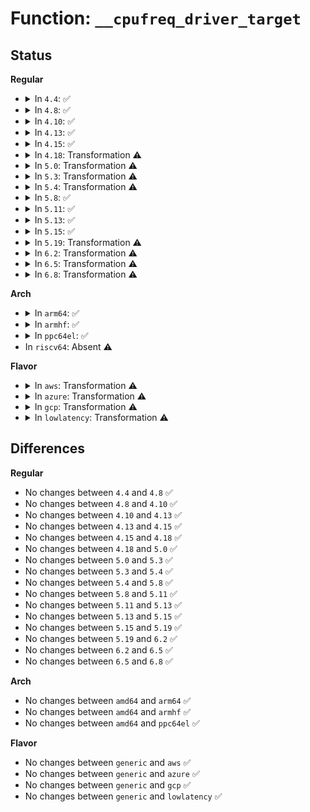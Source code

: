 # Function: <code>__cpufreq_driver_target</code>

## Status
<b>Regular</b>
<ul>
<li>
<details>
<summary>In <code>4.4</code>: ✅</summary>

```c
int __cpufreq_driver_target(struct cpufreq_policy *policy, unsigned int target_freq, unsigned int relation);
```

**Collision:** Unique Global

**Inline:** No

**Transformation:** False

**Instances:**

```
In drivers/cpufreq/cpufreq.c (ffffffff816af390)
Location: drivers/cpufreq/cpufreq.c:1843
Inline: False
Direct callers:
  - drivers/cpufreq/cpufreq.c:cpufreq_driver_target
  - drivers/cpufreq/cpufreq.c:cpufreq_online
  - drivers/cpufreq/cpufreq_userspace.c:cpufreq_set
  - drivers/cpufreq/cpufreq_userspace.c:cpufreq_governor_userspace
  - drivers/cpufreq/cpufreq_userspace.c:cpufreq_governor_userspace
  - drivers/cpufreq/cpufreq_ondemand.c:dbs_freq_increase
  - drivers/cpufreq/cpufreq_ondemand.c:od_check_cpu
  - drivers/cpufreq/cpufreq_ondemand.c:od_check_cpu
  - drivers/cpufreq/cpufreq_ondemand.c:od_dbs_timer
  - drivers/cpufreq/cpufreq_conservative.c:cs_check_cpu
  - drivers/cpufreq/cpufreq_conservative.c:cs_check_cpu
  - drivers/cpufreq/cpufreq_governor.c:cpufreq_governor_dbs
  - drivers/cpufreq/cpufreq_governor.c:cpufreq_governor_dbs
```
**Symbols:**

```
ffffffff816af390-ffffffff816af700: __cpufreq_driver_target (STB_GLOBAL)
```
</details>
</li>
<li>
<details>
<summary>In <code>4.8</code>: ✅</summary>

```c
int __cpufreq_driver_target(struct cpufreq_policy *policy, unsigned int target_freq, unsigned int relation);
```

**Collision:** Unique Global

**Inline:** No

**Transformation:** False

**Instances:**

```
In drivers/cpufreq/cpufreq.c (ffffffff817116f0)
Location: drivers/cpufreq/cpufreq.c:1941
Inline: False
Direct callers:
  - drivers/cpufreq/cpufreq.c:cpufreq_driver_target
  - drivers/cpufreq/cpufreq.c:cpufreq_online
  - drivers/cpufreq/cpufreq_performance.c:cpufreq_gov_performance_limits
  - drivers/cpufreq/cpufreq_powersave.c:cpufreq_gov_powersave_limits
  - drivers/cpufreq/cpufreq_powersave.c:cpufreq_gov_powersave_limits
  - drivers/cpufreq/cpufreq_userspace.c:cpufreq_userspace_policy_limits
  - drivers/cpufreq/cpufreq_userspace.c:cpufreq_userspace_policy_limits
  - drivers/cpufreq/cpufreq_userspace.c:cpufreq_set
  - drivers/cpufreq/cpufreq_ondemand.c:od_dbs_timer
  - drivers/cpufreq/cpufreq_ondemand.c:od_dbs_timer
  - drivers/cpufreq/cpufreq_ondemand.c:od_dbs_timer
  - drivers/cpufreq/cpufreq_conservative.c:cs_dbs_timer
  - drivers/cpufreq/cpufreq_conservative.c:cs_dbs_timer
  - drivers/cpufreq/cpufreq_governor.c:cpufreq_dbs_governor_limits
  - drivers/cpufreq/cpufreq_governor.c:cpufreq_dbs_governor_limits
```
**Symbols:**

```
ffffffff817116f0-ffffffff81711d3a: __cpufreq_driver_target (STB_GLOBAL)
```
</details>
</li>
<li>
<details>
<summary>In <code>4.10</code>: ✅</summary>

```c
int __cpufreq_driver_target(struct cpufreq_policy *policy, unsigned int target_freq, unsigned int relation);
```

**Collision:** Unique Global

**Inline:** No

**Transformation:** False

**Instances:**

```
In drivers/cpufreq/cpufreq.c (ffffffff81743ef0)
Location: drivers/cpufreq/cpufreq.c:1913
Inline: False
Direct callers:
  - kernel/sched/cpufreq_schedutil.c:sugov_limits
  - kernel/sched/cpufreq_schedutil.c:sugov_limits
  - kernel/sched/cpufreq_schedutil.c:sugov_work
  - drivers/cpufreq/cpufreq.c:cpufreq_driver_target
  - drivers/cpufreq/cpufreq.c:cpufreq_online
  - drivers/cpufreq/cpufreq_performance.c:cpufreq_gov_performance_limits
  - drivers/cpufreq/cpufreq_powersave.c:cpufreq_gov_powersave_limits
  - drivers/cpufreq/cpufreq_powersave.c:cpufreq_gov_powersave_limits
  - drivers/cpufreq/cpufreq_userspace.c:cpufreq_userspace_policy_limits
  - drivers/cpufreq/cpufreq_userspace.c:cpufreq_userspace_policy_limits
  - drivers/cpufreq/cpufreq_userspace.c:cpufreq_set
  - drivers/cpufreq/cpufreq_ondemand.c:od_dbs_update
  - drivers/cpufreq/cpufreq_ondemand.c:od_dbs_update
  - drivers/cpufreq/cpufreq_ondemand.c:od_dbs_update
  - drivers/cpufreq/cpufreq_conservative.c:cs_dbs_update
  - drivers/cpufreq/cpufreq_conservative.c:cs_dbs_update
  - drivers/cpufreq/cpufreq_governor.c:cpufreq_dbs_governor_limits
  - drivers/cpufreq/cpufreq_governor.c:cpufreq_dbs_governor_limits
```
**Symbols:**

```
ffffffff81743ef0-ffffffff817444a7: __cpufreq_driver_target (STB_GLOBAL)
```
</details>
</li>
<li>
<details>
<summary>In <code>4.13</code>: ✅</summary>

```c
int __cpufreq_driver_target(struct cpufreq_policy *policy, unsigned int target_freq, unsigned int relation);
```

**Collision:** Unique Global

**Inline:** No

**Transformation:** False

**Instances:**

```
In drivers/cpufreq/cpufreq.c (ffffffff81762460)
Location: drivers/cpufreq/cpufreq.c:1916
Inline: False
Direct callers:
  - kernel/sched/cpufreq_schedutil.c:sugov_limits
  - kernel/sched/cpufreq_schedutil.c:sugov_limits
  - kernel/sched/cpufreq_schedutil.c:sugov_work
  - drivers/cpufreq/cpufreq.c:cpufreq_driver_target
  - drivers/cpufreq/cpufreq.c:cpufreq_online
  - drivers/cpufreq/cpufreq_performance.c:cpufreq_gov_performance_limits
  - drivers/cpufreq/cpufreq_powersave.c:cpufreq_gov_powersave_limits
  - drivers/cpufreq/cpufreq_powersave.c:cpufreq_gov_powersave_limits
  - drivers/cpufreq/cpufreq_userspace.c:cpufreq_userspace_policy_limits
  - drivers/cpufreq/cpufreq_userspace.c:cpufreq_userspace_policy_limits
  - drivers/cpufreq/cpufreq_userspace.c:cpufreq_set
  - drivers/cpufreq/cpufreq_ondemand.c:od_dbs_update
  - drivers/cpufreq/cpufreq_ondemand.c:od_dbs_update
  - drivers/cpufreq/cpufreq_ondemand.c:od_dbs_update
  - drivers/cpufreq/cpufreq_conservative.c:cs_dbs_update
  - drivers/cpufreq/cpufreq_conservative.c:cs_dbs_update
  - drivers/cpufreq/cpufreq_governor.c:cpufreq_dbs_governor_limits
  - drivers/cpufreq/cpufreq_governor.c:cpufreq_dbs_governor_limits
```
**Symbols:**

```
ffffffff81762460-ffffffff817629bd: __cpufreq_driver_target (STB_GLOBAL)
```
</details>
</li>
<li>
<details>
<summary>In <code>4.15</code>: ✅</summary>

```c
int __cpufreq_driver_target(struct cpufreq_policy *policy, unsigned int target_freq, unsigned int relation);
```

**Collision:** Unique Global

**Inline:** No

**Transformation:** False

**Instances:**

```
In drivers/cpufreq/cpufreq.c (ffffffff817d8450)
Location: drivers/cpufreq/cpufreq.c:1949
Inline: False
Direct callers:
  - kernel/sched/cpufreq_schedutil.c:sugov_limits
  - kernel/sched/cpufreq_schedutil.c:sugov_limits
  - kernel/sched/cpufreq_schedutil.c:sugov_work
  - drivers/cpufreq/cpufreq.c:cpufreq_driver_target
  - drivers/cpufreq/cpufreq.c:cpufreq_online
  - drivers/cpufreq/cpufreq_performance.c:cpufreq_gov_performance_limits
  - drivers/cpufreq/cpufreq_powersave.c:cpufreq_gov_powersave_limits
  - drivers/cpufreq/cpufreq_powersave.c:cpufreq_gov_powersave_limits
  - drivers/cpufreq/cpufreq_userspace.c:cpufreq_userspace_policy_limits
  - drivers/cpufreq/cpufreq_userspace.c:cpufreq_userspace_policy_limits
  - drivers/cpufreq/cpufreq_userspace.c:cpufreq_set
  - drivers/cpufreq/cpufreq_ondemand.c:od_dbs_update
  - drivers/cpufreq/cpufreq_ondemand.c:od_dbs_update
  - drivers/cpufreq/cpufreq_ondemand.c:od_dbs_update
  - drivers/cpufreq/cpufreq_conservative.c:cs_dbs_update
  - drivers/cpufreq/cpufreq_conservative.c:cs_dbs_update
  - drivers/cpufreq/cpufreq_governor.c:cpufreq_dbs_governor_limits
  - drivers/cpufreq/cpufreq_governor.c:cpufreq_dbs_governor_limits
```
**Symbols:**

```
ffffffff817d8450-ffffffff817d89bf: __cpufreq_driver_target (STB_GLOBAL)
```
</details>
</li>
<li>
<details>
<summary>In <code>4.18</code>: Transformation ⚠️</summary>

```c
int __cpufreq_driver_target(struct cpufreq_policy *policy, unsigned int target_freq, unsigned int relation);
```

**Collision:** Unique Global

**Inline:** No

**Transformation:** True

**Instances:**

```
In drivers/cpufreq/cpufreq.c (0)
Location: drivers/cpufreq/cpufreq.c:1948
Inline: False
Direct callers:
  - kernel/sched/cpufreq_schedutil.c:sugov_limits
  - kernel/sched/cpufreq_schedutil.c:sugov_limits
  - kernel/sched/cpufreq_schedutil.c:sugov_work
  - drivers/cpufreq/cpufreq.c:cpufreq_driver_target
  - drivers/cpufreq/cpufreq.c:cpufreq_online
  - drivers/cpufreq/cpufreq_performance.c:cpufreq_gov_performance_limits
  - drivers/cpufreq/cpufreq_powersave.c:cpufreq_gov_powersave_limits
  - drivers/cpufreq/cpufreq_powersave.c:cpufreq_gov_powersave_limits
  - drivers/cpufreq/cpufreq_userspace.c:cpufreq_userspace_policy_limits
  - drivers/cpufreq/cpufreq_userspace.c:cpufreq_userspace_policy_limits
  - drivers/cpufreq/cpufreq_userspace.c:cpufreq_set
  - drivers/cpufreq/cpufreq_ondemand.c:od_dbs_update
  - drivers/cpufreq/cpufreq_ondemand.c:od_dbs_update
  - drivers/cpufreq/cpufreq_ondemand.c:od_dbs_update
  - drivers/cpufreq/cpufreq_conservative.c:cs_dbs_update
  - drivers/cpufreq/cpufreq_conservative.c:cs_dbs_update
  - drivers/cpufreq/cpufreq_governor.c:cpufreq_dbs_governor_limits
  - drivers/cpufreq/cpufreq_governor.c:cpufreq_dbs_governor_limits
```
**Symbols:**

```
ffffffff818231a8-ffffffff818231dd: __cpufreq_driver_target.cold.42 (STB_LOCAL)
ffffffff81821190-ffffffff81821742: __cpufreq_driver_target (STB_GLOBAL)
```
</details>
</li>
<li>
<details>
<summary>In <code>5.0</code>: Transformation ⚠️</summary>

```c
int __cpufreq_driver_target(struct cpufreq_policy *policy, unsigned int target_freq, unsigned int relation);
```

**Collision:** Unique Global

**Inline:** No

**Transformation:** True

**Instances:**

```
In drivers/cpufreq/cpufreq.c (0)
Location: drivers/cpufreq/cpufreq.c:1949
Inline: False
Direct callers:
  - kernel/sched/cpufreq_schedutil.c:sugov_limits
  - kernel/sched/cpufreq_schedutil.c:sugov_limits
  - kernel/sched/cpufreq_schedutil.c:sugov_work
  - drivers/cpufreq/cpufreq.c:cpufreq_driver_target
  - drivers/cpufreq/cpufreq.c:cpufreq_online
  - drivers/cpufreq/cpufreq_performance.c:cpufreq_gov_performance_limits
  - drivers/cpufreq/cpufreq_powersave.c:cpufreq_gov_powersave_limits
  - drivers/cpufreq/cpufreq_powersave.c:cpufreq_gov_powersave_limits
  - drivers/cpufreq/cpufreq_userspace.c:cpufreq_userspace_policy_limits
  - drivers/cpufreq/cpufreq_userspace.c:cpufreq_userspace_policy_limits
  - drivers/cpufreq/cpufreq_userspace.c:cpufreq_set
  - drivers/cpufreq/cpufreq_ondemand.c:od_dbs_update
  - drivers/cpufreq/cpufreq_ondemand.c:od_dbs_update
  - drivers/cpufreq/cpufreq_ondemand.c:od_dbs_update
  - drivers/cpufreq/cpufreq_conservative.c:cs_dbs_update
  - drivers/cpufreq/cpufreq_conservative.c:cs_dbs_update
  - drivers/cpufreq/cpufreq_governor.c:cpufreq_dbs_governor_limits
  - drivers/cpufreq/cpufreq_governor.c:cpufreq_dbs_governor_limits
```
**Symbols:**

```
ffffffff8184f068-ffffffff8184f09d: __cpufreq_driver_target.cold.44 (STB_LOCAL)
ffffffff8184cf00-ffffffff8184d4b2: __cpufreq_driver_target (STB_GLOBAL)
```
</details>
</li>
<li>
<details>
<summary>In <code>5.3</code>: Transformation ⚠️</summary>

```c
int __cpufreq_driver_target(struct cpufreq_policy *policy, unsigned int target_freq, unsigned int relation);
```

**Collision:** Unique Global

**Inline:** No

**Transformation:** True

**Instances:**

```
In drivers/cpufreq/cpufreq.c (0)
Location: drivers/cpufreq/cpufreq.c:2099
Inline: False
Direct callers:
  - kernel/sched/cpufreq_schedutil.c:sugov_limits
  - kernel/sched/cpufreq_schedutil.c:sugov_limits
  - kernel/sched/cpufreq_schedutil.c:sugov_work
  - drivers/cpufreq/cpufreq.c:cpufreq_driver_target
  - drivers/cpufreq/cpufreq.c:cpufreq_online
  - drivers/cpufreq/cpufreq_performance.c:cpufreq_gov_performance_limits
  - drivers/cpufreq/cpufreq_powersave.c:cpufreq_gov_powersave_limits
  - drivers/cpufreq/cpufreq_userspace.c:cpufreq_userspace_policy_limits
  - drivers/cpufreq/cpufreq_userspace.c:cpufreq_userspace_policy_limits
  - drivers/cpufreq/cpufreq_userspace.c:cpufreq_userspace_policy_limits
  - drivers/cpufreq/cpufreq_userspace.c:cpufreq_set
  - drivers/cpufreq/cpufreq_ondemand.c:od_dbs_update
  - drivers/cpufreq/cpufreq_ondemand.c:od_dbs_update
  - drivers/cpufreq/cpufreq_ondemand.c:od_dbs_update
  - drivers/cpufreq/cpufreq_conservative.c:cs_dbs_update
  - drivers/cpufreq/cpufreq_conservative.c:cs_dbs_update
  - drivers/cpufreq/cpufreq_governor.c:cpufreq_dbs_governor_limits
  - drivers/cpufreq/cpufreq_governor.c:cpufreq_dbs_governor_limits
```
**Symbols:**

```
ffffffff8189249e-ffffffff81892508: __cpufreq_driver_target.cold (STB_LOCAL)
ffffffff81890160-ffffffff818906ed: __cpufreq_driver_target (STB_GLOBAL)
```
</details>
</li>
<li>
<details>
<summary>In <code>5.4</code>: Transformation ⚠️</summary>

```c
int __cpufreq_driver_target(struct cpufreq_policy *policy, unsigned int target_freq, unsigned int relation);
```

**Collision:** Unique Global

**Inline:** No

**Transformation:** True

**Instances:**

```
In drivers/cpufreq/cpufreq.c (0)
Location: drivers/cpufreq/cpufreq.c:2113
Inline: False
Direct callers:
  - kernel/sched/cpufreq_schedutil.c:sugov_limits
  - kernel/sched/cpufreq_schedutil.c:sugov_limits
  - kernel/sched/cpufreq_schedutil.c:sugov_work
  - drivers/cpufreq/cpufreq.c:cpufreq_driver_target
  - drivers/cpufreq/cpufreq.c:cpufreq_online
  - drivers/cpufreq/cpufreq_performance.c:cpufreq_gov_performance_limits
  - drivers/cpufreq/cpufreq_powersave.c:cpufreq_gov_powersave_limits
  - drivers/cpufreq/cpufreq_userspace.c:cpufreq_userspace_policy_limits
  - drivers/cpufreq/cpufreq_userspace.c:cpufreq_userspace_policy_limits
  - drivers/cpufreq/cpufreq_userspace.c:cpufreq_userspace_policy_limits
  - drivers/cpufreq/cpufreq_userspace.c:cpufreq_set
  - drivers/cpufreq/cpufreq_ondemand.c:od_dbs_update
  - drivers/cpufreq/cpufreq_ondemand.c:od_dbs_update
  - drivers/cpufreq/cpufreq_ondemand.c:od_dbs_update
  - drivers/cpufreq/cpufreq_conservative.c:cs_dbs_update
  - drivers/cpufreq/cpufreq_conservative.c:cs_dbs_update
  - drivers/cpufreq/cpufreq_governor.c:cpufreq_dbs_governor_limits
  - drivers/cpufreq/cpufreq_governor.c:cpufreq_dbs_governor_limits
```
**Symbols:**

```
ffffffff818c454c-ffffffff818c45b6: __cpufreq_driver_target.cold (STB_LOCAL)
ffffffff818c2360-ffffffff818c28ed: __cpufreq_driver_target (STB_GLOBAL)
```
</details>
</li>
<li>
<details>
<summary>In <code>5.8</code>: ✅</summary>

```c
int __cpufreq_driver_target(struct cpufreq_policy *policy, unsigned int target_freq, unsigned int relation);
```

**Collision:** Unique Global

**Inline:** No

**Transformation:** False

**Instances:**

```
In drivers/cpufreq/cpufreq.c (ffffffff81994d40)
Location: drivers/cpufreq/cpufreq.c:2150
Inline: False
Direct callers:
  - kernel/sched/cpufreq_schedutil.c:sugov_limits
  - kernel/sched/cpufreq_schedutil.c:sugov_limits
  - kernel/sched/cpufreq_schedutil.c:sugov_work
  - drivers/cpufreq/cpufreq.c:cpufreq_driver_target
  - drivers/cpufreq/cpufreq.c:cpufreq_generic_suspend
  - drivers/cpufreq/cpufreq.c:cpufreq_online
  - drivers/cpufreq/cpufreq_performance.c:cpufreq_gov_performance_limits
  - drivers/cpufreq/cpufreq_powersave.c:cpufreq_gov_powersave_limits
  - drivers/cpufreq/cpufreq_userspace.c:cpufreq_userspace_policy_limits
  - drivers/cpufreq/cpufreq_userspace.c:cpufreq_userspace_policy_limits
  - drivers/cpufreq/cpufreq_userspace.c:cpufreq_userspace_policy_limits
  - drivers/cpufreq/cpufreq_userspace.c:cpufreq_set
  - drivers/cpufreq/cpufreq_ondemand.c:od_dbs_update
  - drivers/cpufreq/cpufreq_ondemand.c:od_update
  - drivers/cpufreq/cpufreq_ondemand.c:od_update
  - drivers/cpufreq/cpufreq_conservative.c:cs_dbs_update
  - drivers/cpufreq/cpufreq_conservative.c:cs_dbs_update
  - drivers/cpufreq/cpufreq_governor.c:cpufreq_dbs_governor_limits
  - drivers/cpufreq/cpufreq_governor.c:cpufreq_dbs_governor_limits
```
**Symbols:**

```
ffffffff81994d40-ffffffff81994e1e: __cpufreq_driver_target (STB_GLOBAL)
```
</details>
</li>
<li>
<details>
<summary>In <code>5.11</code>: ✅</summary>

```c
int __cpufreq_driver_target(struct cpufreq_policy *policy, unsigned int target_freq, unsigned int relation);
```

**Collision:** Unique Global

**Inline:** No

**Transformation:** False

**Instances:**

```
In drivers/cpufreq/cpufreq.c (ffffffff81997c20)
Location: drivers/cpufreq/cpufreq.c:2226
Inline: False
Direct callers:
  - kernel/sched/cpufreq_schedutil.c:sugov_limits
  - kernel/sched/cpufreq_schedutil.c:sugov_limits
  - kernel/sched/cpufreq_schedutil.c:sugov_work
  - drivers/cpufreq/cpufreq.c:cpufreq_driver_target
  - drivers/cpufreq/cpufreq.c:cpufreq_generic_suspend
  - drivers/cpufreq/cpufreq.c:cpufreq_online
  - drivers/cpufreq/cpufreq_performance.c:cpufreq_gov_performance_limits
  - drivers/cpufreq/cpufreq_powersave.c:cpufreq_gov_powersave_limits
  - drivers/cpufreq/cpufreq_userspace.c:cpufreq_userspace_policy_limits
  - drivers/cpufreq/cpufreq_userspace.c:cpufreq_userspace_policy_limits
  - drivers/cpufreq/cpufreq_userspace.c:cpufreq_userspace_policy_limits
  - drivers/cpufreq/cpufreq_userspace.c:cpufreq_set
  - drivers/cpufreq/cpufreq_ondemand.c:od_dbs_update
  - drivers/cpufreq/cpufreq_ondemand.c:od_update
  - drivers/cpufreq/cpufreq_ondemand.c:od_update
  - drivers/cpufreq/cpufreq_conservative.c:cs_dbs_update
  - drivers/cpufreq/cpufreq_conservative.c:cs_dbs_update
  - drivers/cpufreq/cpufreq_governor.c:cpufreq_dbs_governor_limits
  - drivers/cpufreq/cpufreq_governor.c:cpufreq_dbs_governor_limits
```
**Symbols:**

```
ffffffff81997c20-ffffffff81997f6d: __cpufreq_driver_target (STB_GLOBAL)
```
</details>
</li>
<li>
<details>
<summary>In <code>5.13</code>: ✅</summary>

```c
int __cpufreq_driver_target(struct cpufreq_policy *policy, unsigned int target_freq, unsigned int relation);
```

**Collision:** Unique Global

**Inline:** No

**Transformation:** False

**Instances:**

```
In drivers/cpufreq/cpufreq.c (ffffffff8197c8a0)
Location: drivers/cpufreq/cpufreq.c:2232
Inline: False
Direct callers:
  - kernel/sched/cpufreq_schedutil.c:sugov_limits
  - kernel/sched/cpufreq_schedutil.c:sugov_limits
  - kernel/sched/cpufreq_schedutil.c:sugov_work
  - drivers/cpufreq/cpufreq.c:cpufreq_driver_target
  - drivers/cpufreq/cpufreq.c:cpufreq_generic_suspend
  - drivers/cpufreq/cpufreq.c:cpufreq_online
  - drivers/cpufreq/cpufreq_performance.c:cpufreq_gov_performance_limits
  - drivers/cpufreq/cpufreq_powersave.c:cpufreq_gov_powersave_limits
  - drivers/cpufreq/cpufreq_userspace.c:cpufreq_userspace_policy_limits
  - drivers/cpufreq/cpufreq_userspace.c:cpufreq_userspace_policy_limits
  - drivers/cpufreq/cpufreq_userspace.c:cpufreq_userspace_policy_limits
  - drivers/cpufreq/cpufreq_userspace.c:cpufreq_set
  - drivers/cpufreq/cpufreq_ondemand.c:od_dbs_update
  - drivers/cpufreq/cpufreq_ondemand.c:od_dbs_update
  - drivers/cpufreq/cpufreq_ondemand.c:od_dbs_update
  - drivers/cpufreq/cpufreq_conservative.c:cs_dbs_update
  - drivers/cpufreq/cpufreq_conservative.c:cs_dbs_update
  - drivers/cpufreq/cpufreq_governor.c:cpufreq_dbs_governor_limits
  - drivers/cpufreq/cpufreq_governor.c:cpufreq_dbs_governor_limits
```
**Symbols:**

```
ffffffff8197c8a0-ffffffff8197cbdf: __cpufreq_driver_target (STB_GLOBAL)
```
</details>
</li>
<li>
<details>
<summary>In <code>5.15</code>: ✅</summary>

```c
int __cpufreq_driver_target(struct cpufreq_policy *policy, unsigned int target_freq, unsigned int relation);
```

**Collision:** Unique Global

**Inline:** No

**Transformation:** False

**Instances:**

```
In drivers/cpufreq/cpufreq.c (ffffffff81a25bd0)
Location: drivers/cpufreq/cpufreq.c:2238
Inline: False
Direct callers:
  - kernel/sched/cpufreq_schedutil.c:sugov_limits
  - kernel/sched/cpufreq_schedutil.c:sugov_limits
  - kernel/sched/cpufreq_schedutil.c:sugov_work
  - drivers/cpufreq/cpufreq.c:cpufreq_driver_target
  - drivers/cpufreq/cpufreq.c:cpufreq_generic_suspend
  - drivers/cpufreq/cpufreq.c:cpufreq_online
  - drivers/cpufreq/cpufreq_performance.c:cpufreq_gov_performance_limits
  - drivers/cpufreq/cpufreq_powersave.c:cpufreq_gov_powersave_limits
  - drivers/cpufreq/cpufreq_userspace.c:cpufreq_userspace_policy_limits
  - drivers/cpufreq/cpufreq_userspace.c:cpufreq_userspace_policy_limits
  - drivers/cpufreq/cpufreq_userspace.c:cpufreq_userspace_policy_limits
  - drivers/cpufreq/cpufreq_userspace.c:cpufreq_set
  - drivers/cpufreq/cpufreq_ondemand.c:od_dbs_update
  - drivers/cpufreq/cpufreq_ondemand.c:od_dbs_update
  - drivers/cpufreq/cpufreq_ondemand.c:od_dbs_update
  - drivers/cpufreq/cpufreq_conservative.c:cs_dbs_update
  - drivers/cpufreq/cpufreq_conservative.c:cs_dbs_update
  - drivers/cpufreq/cpufreq_governor.c:cpufreq_dbs_governor_limits
  - drivers/cpufreq/cpufreq_governor.c:cpufreq_dbs_governor_limits
```
**Symbols:**

```
ffffffff81a25bd0-ffffffff81a25cb2: __cpufreq_driver_target (STB_GLOBAL)
```
</details>
</li>
<li>
<details>
<summary>In <code>5.19</code>: Transformation ⚠️</summary>

```c
int __cpufreq_driver_target(struct cpufreq_policy *policy, unsigned int target_freq, unsigned int relation);
```

**Collision:** Unique Global

**Inline:** No

**Transformation:** True

**Instances:**

```
In drivers/cpufreq/cpufreq.c (0)
Location: drivers/cpufreq/cpufreq.c:2270
Inline: False
Direct callers:
  - kernel/sched/build_utility.c:sugov_limits
  - kernel/sched/build_utility.c:sugov_limits
  - kernel/sched/build_utility.c:sugov_work
  - drivers/cpufreq/cpufreq.c:cpufreq_driver_target
  - drivers/cpufreq/cpufreq.c:cpufreq_generic_suspend
  - drivers/cpufreq/cpufreq.c:cpufreq_online
  - drivers/cpufreq/cpufreq_performance.c:cpufreq_gov_performance_limits
  - drivers/cpufreq/cpufreq_powersave.c:cpufreq_gov_powersave_limits
  - drivers/cpufreq/cpufreq_userspace.c:cpufreq_userspace_policy_limits
  - drivers/cpufreq/cpufreq_userspace.c:cpufreq_userspace_policy_limits
  - drivers/cpufreq/cpufreq_userspace.c:cpufreq_userspace_policy_limits
  - drivers/cpufreq/cpufreq_userspace.c:cpufreq_set
  - drivers/cpufreq/cpufreq_ondemand.c:od_dbs_update
  - drivers/cpufreq/cpufreq_ondemand.c:od_dbs_update
  - drivers/cpufreq/cpufreq_conservative.c:cs_dbs_update
  - drivers/cpufreq/cpufreq_conservative.c:cs_dbs_update
  - drivers/cpufreq/cpufreq_governor.c:cpufreq_dbs_governor_limits
  - drivers/cpufreq/cpufreq_governor.c:cpufreq_dbs_governor_limits
```
**Symbols:**

```
ffffffff81ef822a-ffffffff81ef8243: __cpufreq_driver_target.cold (STB_LOCAL)
ffffffff81b8f3b0-ffffffff81b8f52b: __cpufreq_driver_target (STB_GLOBAL)
```
</details>
</li>
<li>
<details>
<summary>In <code>6.2</code>: Transformation ⚠️</summary>

```c
int __cpufreq_driver_target(struct cpufreq_policy *policy, unsigned int target_freq, unsigned int relation);
```

**Collision:** Unique Global

**Inline:** No

**Transformation:** True

**Instances:**

```
In drivers/cpufreq/cpufreq.c (0)
Location: drivers/cpufreq/cpufreq.c:2267
Inline: False
Direct callers:
  - kernel/sched/build_utility.c:sugov_limits
  - kernel/sched/build_utility.c:sugov_limits
  - kernel/sched/build_utility.c:sugov_work
  - drivers/cpufreq/cpufreq.c:cpufreq_driver_target
  - drivers/cpufreq/cpufreq.c:cpufreq_generic_suspend
  - drivers/cpufreq/cpufreq.c:cpufreq_online
  - drivers/cpufreq/cpufreq_performance.c:cpufreq_gov_performance_limits
  - drivers/cpufreq/cpufreq_powersave.c:cpufreq_gov_powersave_limits
  - drivers/cpufreq/cpufreq_userspace.c:cpufreq_userspace_policy_limits
  - drivers/cpufreq/cpufreq_userspace.c:cpufreq_userspace_policy_limits
  - drivers/cpufreq/cpufreq_userspace.c:cpufreq_userspace_policy_limits
  - drivers/cpufreq/cpufreq_userspace.c:cpufreq_set
  - drivers/cpufreq/cpufreq_ondemand.c:od_dbs_update
  - drivers/cpufreq/cpufreq_ondemand.c:od_dbs_update
  - drivers/cpufreq/cpufreq_conservative.c:cs_dbs_update
  - drivers/cpufreq/cpufreq_conservative.c:cs_dbs_update
  - drivers/cpufreq/cpufreq_governor.c:cpufreq_dbs_governor_limits
  - drivers/cpufreq/cpufreq_governor.c:cpufreq_dbs_governor_limits
```
**Symbols:**

```
ffffffff820a8d70-ffffffff820a8d89: __cpufreq_driver_target.cold (STB_LOCAL)
ffffffff81d2f1d0-ffffffff81d2f345: __cpufreq_driver_target (STB_GLOBAL)
```
</details>
</li>
<li>
<details>
<summary>In <code>6.5</code>: Transformation ⚠️</summary>

```c
int __cpufreq_driver_target(struct cpufreq_policy *policy, unsigned int target_freq, unsigned int relation);
```

**Collision:** Unique Global

**Inline:** No

**Transformation:** True

**Instances:**

```
In drivers/cpufreq/cpufreq.c (0)
Location: drivers/cpufreq/cpufreq.c:2274
Inline: False
Direct callers:
  - kernel/sched/build_utility.c:sugov_limits
  - kernel/sched/build_utility.c:sugov_limits
  - kernel/sched/build_utility.c:sugov_work
  - drivers/cpufreq/cpufreq.c:cpufreq_driver_target
  - drivers/cpufreq/cpufreq.c:cpufreq_generic_suspend
  - drivers/cpufreq/cpufreq.c:cpufreq_online
  - drivers/cpufreq/cpufreq_performance.c:cpufreq_gov_performance_limits
  - drivers/cpufreq/cpufreq_powersave.c:cpufreq_gov_powersave_limits
  - drivers/cpufreq/cpufreq_userspace.c:cpufreq_userspace_policy_limits
  - drivers/cpufreq/cpufreq_userspace.c:cpufreq_userspace_policy_limits
  - drivers/cpufreq/cpufreq_userspace.c:cpufreq_userspace_policy_limits
  - drivers/cpufreq/cpufreq_userspace.c:cpufreq_set
  - drivers/cpufreq/cpufreq_ondemand.c:od_dbs_update
  - drivers/cpufreq/cpufreq_ondemand.c:od_dbs_update
  - drivers/cpufreq/cpufreq_conservative.c:cs_dbs_update
  - drivers/cpufreq/cpufreq_conservative.c:cs_dbs_update
  - drivers/cpufreq/cpufreq_governor.c:cpufreq_dbs_governor_limits
  - drivers/cpufreq/cpufreq_governor.c:cpufreq_dbs_governor_limits
```
**Symbols:**

```
ffffffff82129f89-ffffffff82129fa2: __cpufreq_driver_target.cold (STB_LOCAL)
ffffffff81d98470-ffffffff81d985e5: __cpufreq_driver_target (STB_GLOBAL)
```
</details>
</li>
<li>
<details>
<summary>In <code>6.8</code>: Transformation ⚠️</summary>

```c
int __cpufreq_driver_target(struct cpufreq_policy *policy, unsigned int target_freq, unsigned int relation);
```

**Collision:** Unique Global

**Inline:** No

**Transformation:** True

**Instances:**

```
In drivers/cpufreq/cpufreq.c (0)
Location: drivers/cpufreq/cpufreq.c:2315
Inline: False
Direct callers:
  - kernel/sched/build_utility.c:sugov_limits
  - kernel/sched/build_utility.c:sugov_limits
  - kernel/sched/build_utility.c:sugov_work
  - drivers/cpufreq/cpufreq.c:cpufreq_driver_target
  - drivers/cpufreq/cpufreq.c:cpufreq_generic_suspend
  - drivers/cpufreq/cpufreq.c:cpufreq_online
  - drivers/cpufreq/cpufreq_performance.c:cpufreq_gov_performance_limits
  - drivers/cpufreq/cpufreq_powersave.c:cpufreq_gov_powersave_limits
  - drivers/cpufreq/cpufreq_userspace.c:cpufreq_userspace_policy_limits
  - drivers/cpufreq/cpufreq_userspace.c:cpufreq_userspace_policy_limits
  - drivers/cpufreq/cpufreq_userspace.c:cpufreq_userspace_policy_limits
  - drivers/cpufreq/cpufreq_userspace.c:cpufreq_set
  - drivers/cpufreq/cpufreq_ondemand.c:od_dbs_update
  - drivers/cpufreq/cpufreq_ondemand.c:od_dbs_update
  - drivers/cpufreq/cpufreq_conservative.c:cs_dbs_update
  - drivers/cpufreq/cpufreq_conservative.c:cs_dbs_update
  - drivers/cpufreq/cpufreq_governor.c:cpufreq_dbs_governor_limits
  - drivers/cpufreq/cpufreq_governor.c:cpufreq_dbs_governor_limits
```
**Symbols:**

```
ffffffff8220bd63-ffffffff8220bd7c: __cpufreq_driver_target.cold (STB_LOCAL)
ffffffff81e500f0-ffffffff81e50265: __cpufreq_driver_target (STB_GLOBAL)
```
</details>
</li>
</ul>
<b>Arch</b>
<ul>
<li>
<details>
<summary>In <code>arm64</code>: ✅</summary>

```c
int __cpufreq_driver_target(struct cpufreq_policy *policy, unsigned int target_freq, unsigned int relation);
```

**Collision:** Unique Global

**Inline:** No

**Transformation:** False

**Instances:**

```
In drivers/cpufreq/cpufreq.c (ffff800010b1ed48)
Location: drivers/cpufreq/cpufreq.c:2113
Inline: False
Direct callers:
  - kernel/sched/cpufreq_schedutil.c:sugov_limits
  - kernel/sched/cpufreq_schedutil.c:sugov_limits
  - kernel/sched/cpufreq_schedutil.c:sugov_work
  - drivers/cpufreq/cpufreq.c:cpufreq_driver_target
  - drivers/cpufreq/cpufreq.c:cpufreq_online
  - drivers/cpufreq/cpufreq_performance.c:cpufreq_gov_performance_limits
  - drivers/cpufreq/cpufreq_performance.c:cpufreq_gov_performance_limits
  - drivers/cpufreq/cpufreq_powersave.c:cpufreq_gov_powersave_limits
  - drivers/cpufreq/cpufreq_powersave.c:cpufreq_gov_powersave_limits
  - drivers/cpufreq/cpufreq_userspace.c:cpufreq_userspace_policy_limits
  - drivers/cpufreq/cpufreq_userspace.c:cpufreq_userspace_policy_limits
  - drivers/cpufreq/cpufreq_userspace.c:cpufreq_set
  - drivers/cpufreq/cpufreq_ondemand.c:od_dbs_update
  - drivers/cpufreq/cpufreq_ondemand.c:od_dbs_update
  - drivers/cpufreq/cpufreq_ondemand.c:od_dbs_update
  - drivers/cpufreq/cpufreq_conservative.c:cs_dbs_update
  - drivers/cpufreq/cpufreq_conservative.c:cs_dbs_update
  - drivers/cpufreq/cpufreq_governor.c:cpufreq_dbs_governor_limits
  - drivers/cpufreq/cpufreq_governor.c:cpufreq_dbs_governor_limits
```
**Symbols:**

```
ffff800010b1ed48-ffff800010b1f3b4: __cpufreq_driver_target (STB_GLOBAL)
```
</details>
</li>
<li>
<details>
<summary>In <code>armhf</code>: ✅</summary>

```c
int __cpufreq_driver_target(struct cpufreq_policy *policy, unsigned int target_freq, unsigned int relation);
```

**Collision:** Unique Global

**Inline:** No

**Transformation:** False

**Instances:**

```
In drivers/cpufreq/cpufreq.c (c0bf9328)
Location: drivers/cpufreq/cpufreq.c:2113
Inline: False
Direct callers:
  - kernel/sched/cpufreq_schedutil.c:sugov_limits
  - kernel/sched/cpufreq_schedutil.c:sugov_limits
  - kernel/sched/cpufreq_schedutil.c:sugov_work
  - drivers/cpufreq/cpufreq.c:cpufreq_driver_target
  - drivers/cpufreq/cpufreq.c:cpufreq_online
  - drivers/cpufreq/cpufreq_performance.c:cpufreq_gov_performance_limits
  - drivers/cpufreq/cpufreq_powersave.c:cpufreq_gov_powersave_limits
  - drivers/cpufreq/cpufreq_userspace.c:cpufreq_userspace_policy_limits
  - drivers/cpufreq/cpufreq_userspace.c:cpufreq_userspace_policy_limits
  - drivers/cpufreq/cpufreq_userspace.c:cpufreq_set
  - drivers/cpufreq/cpufreq_ondemand.c:od_dbs_update
  - drivers/cpufreq/cpufreq_ondemand.c:od_dbs_update
  - drivers/cpufreq/cpufreq_ondemand.c:od_dbs_update
  - drivers/cpufreq/cpufreq_conservative.c:cs_dbs_update
  - drivers/cpufreq/cpufreq_conservative.c:cs_dbs_update
  - drivers/cpufreq/cpufreq_governor.c:cpufreq_dbs_governor_limits
  - drivers/cpufreq/cpufreq_governor.c:cpufreq_dbs_governor_limits
```
**Symbols:**

```
c0bf9328-c0bf9944: __cpufreq_driver_target (STB_GLOBAL)
```
</details>
</li>
<li>
<details>
<summary>In <code>ppc64el</code>: ✅</summary>

```c
int __cpufreq_driver_target(struct cpufreq_policy *policy, unsigned int target_freq, unsigned int relation);
```

**Collision:** Unique Global

**Inline:** No

**Transformation:** False

**Instances:**

```
In drivers/cpufreq/cpufreq.c (c000000000c119e0)
Location: drivers/cpufreq/cpufreq.c:2113
Inline: False
Direct callers:
  - kernel/sched/cpufreq_schedutil.c:sugov_limits
  - kernel/sched/cpufreq_schedutil.c:sugov_limits
  - kernel/sched/cpufreq_schedutil.c:sugov_work
  - drivers/cpufreq/cpufreq.c:cpufreq_driver_target
  - drivers/cpufreq/cpufreq.c:cpufreq_online
  - drivers/cpufreq/cpufreq_performance.c:cpufreq_gov_performance_limits
  - drivers/cpufreq/cpufreq_performance.c:cpufreq_gov_performance_limits
  - drivers/cpufreq/cpufreq_powersave.c:cpufreq_gov_powersave_limits
  - drivers/cpufreq/cpufreq_powersave.c:cpufreq_gov_powersave_limits
  - drivers/cpufreq/cpufreq_userspace.c:cpufreq_userspace_policy_limits
  - drivers/cpufreq/cpufreq_userspace.c:cpufreq_userspace_policy_limits
  - drivers/cpufreq/cpufreq_userspace.c:cpufreq_set
  - drivers/cpufreq/cpufreq_ondemand.c:od_dbs_update
  - drivers/cpufreq/cpufreq_ondemand.c:od_dbs_update
  - drivers/cpufreq/cpufreq_ondemand.c:od_dbs_update
  - drivers/cpufreq/cpufreq_conservative.c:cs_dbs_update
  - drivers/cpufreq/cpufreq_conservative.c:cs_dbs_update
  - drivers/cpufreq/cpufreq_governor.c:cpufreq_dbs_governor_limits
  - drivers/cpufreq/cpufreq_governor.c:cpufreq_dbs_governor_limits
```
**Symbols:**

```
c000000000c119e0-c000000000c12190: __cpufreq_driver_target (STB_GLOBAL)
```
</details>
</li>
<li>
In <code>riscv64</code>: Absent ⚠️
</li>
</ul>
<b>Flavor</b>
<ul>
<li>
<details>
<summary>In <code>aws</code>: Transformation ⚠️</summary>

```c
int __cpufreq_driver_target(struct cpufreq_policy *policy, unsigned int target_freq, unsigned int relation);
```

**Collision:** Unique Global

**Inline:** No

**Transformation:** True

**Instances:**

```
In drivers/cpufreq/cpufreq.c (0)
Location: drivers/cpufreq/cpufreq.c:2113
Inline: False
Direct callers:
  - kernel/sched/cpufreq_schedutil.c:sugov_limits
  - kernel/sched/cpufreq_schedutil.c:sugov_limits
  - kernel/sched/cpufreq_schedutil.c:sugov_work
  - drivers/cpufreq/cpufreq.c:cpufreq_driver_target
  - drivers/cpufreq/cpufreq.c:cpufreq_online
  - drivers/cpufreq/cpufreq_performance.c:cpufreq_gov_performance_limits
  - drivers/cpufreq/cpufreq_powersave.c:cpufreq_gov_powersave_limits
  - drivers/cpufreq/cpufreq_userspace.c:cpufreq_userspace_policy_limits
  - drivers/cpufreq/cpufreq_userspace.c:cpufreq_userspace_policy_limits
  - drivers/cpufreq/cpufreq_userspace.c:cpufreq_userspace_policy_limits
  - drivers/cpufreq/cpufreq_userspace.c:cpufreq_set
  - drivers/cpufreq/cpufreq_ondemand.c:od_dbs_update
  - drivers/cpufreq/cpufreq_ondemand.c:od_dbs_update
  - drivers/cpufreq/cpufreq_ondemand.c:od_dbs_update
  - drivers/cpufreq/cpufreq_conservative.c:cs_dbs_update
  - drivers/cpufreq/cpufreq_conservative.c:cs_dbs_update
  - drivers/cpufreq/cpufreq_governor.c:cpufreq_dbs_governor_limits
  - drivers/cpufreq/cpufreq_governor.c:cpufreq_dbs_governor_limits
```
**Symbols:**

```
ffffffff81868c6c-ffffffff81868cd6: __cpufreq_driver_target.cold (STB_LOCAL)
ffffffff81866a80-ffffffff8186700d: __cpufreq_driver_target (STB_GLOBAL)
```
</details>
</li>
<li>
<details>
<summary>In <code>azure</code>: Transformation ⚠️</summary>

```c
int __cpufreq_driver_target(struct cpufreq_policy *policy, unsigned int target_freq, unsigned int relation);
```

**Collision:** Unique Global

**Inline:** No

**Transformation:** True

**Instances:**

```
In drivers/cpufreq/cpufreq.c (0)
Location: drivers/cpufreq/cpufreq.c:2113
Inline: False
Direct callers:
  - kernel/sched/cpufreq_schedutil.c:sugov_limits
  - kernel/sched/cpufreq_schedutil.c:sugov_limits
  - kernel/sched/cpufreq_schedutil.c:sugov_work
  - drivers/cpufreq/cpufreq.c:cpufreq_driver_target
  - drivers/cpufreq/cpufreq.c:cpufreq_online
  - drivers/cpufreq/cpufreq_performance.c:cpufreq_gov_performance_limits
  - drivers/cpufreq/cpufreq_powersave.c:cpufreq_gov_powersave_limits
  - drivers/cpufreq/cpufreq_userspace.c:cpufreq_userspace_policy_limits
  - drivers/cpufreq/cpufreq_userspace.c:cpufreq_userspace_policy_limits
  - drivers/cpufreq/cpufreq_userspace.c:cpufreq_userspace_policy_limits
  - drivers/cpufreq/cpufreq_userspace.c:cpufreq_set
  - drivers/cpufreq/cpufreq_ondemand.c:od_dbs_update
  - drivers/cpufreq/cpufreq_ondemand.c:od_dbs_update
  - drivers/cpufreq/cpufreq_ondemand.c:od_dbs_update
  - drivers/cpufreq/cpufreq_conservative.c:cs_dbs_update
  - drivers/cpufreq/cpufreq_conservative.c:cs_dbs_update
  - drivers/cpufreq/cpufreq_governor.c:cpufreq_dbs_governor_limits
  - drivers/cpufreq/cpufreq_governor.c:cpufreq_dbs_governor_limits
```
**Symbols:**

```
ffffffff8183191c-ffffffff81831986: __cpufreq_driver_target.cold (STB_LOCAL)
ffffffff8182f730-ffffffff8182fcbd: __cpufreq_driver_target (STB_GLOBAL)
```
</details>
</li>
<li>
<details>
<summary>In <code>gcp</code>: Transformation ⚠️</summary>

```c
int __cpufreq_driver_target(struct cpufreq_policy *policy, unsigned int target_freq, unsigned int relation);
```

**Collision:** Unique Global

**Inline:** No

**Transformation:** True

**Instances:**

```
In drivers/cpufreq/cpufreq.c (0)
Location: drivers/cpufreq/cpufreq.c:2113
Inline: False
Direct callers:
  - kernel/sched/cpufreq_schedutil.c:sugov_limits
  - kernel/sched/cpufreq_schedutil.c:sugov_limits
  - kernel/sched/cpufreq_schedutil.c:sugov_work
  - drivers/cpufreq/cpufreq.c:cpufreq_driver_target
  - drivers/cpufreq/cpufreq.c:cpufreq_online
  - drivers/cpufreq/cpufreq_performance.c:cpufreq_gov_performance_limits
  - drivers/cpufreq/cpufreq_powersave.c:cpufreq_gov_powersave_limits
  - drivers/cpufreq/cpufreq_userspace.c:cpufreq_userspace_policy_limits
  - drivers/cpufreq/cpufreq_userspace.c:cpufreq_userspace_policy_limits
  - drivers/cpufreq/cpufreq_userspace.c:cpufreq_userspace_policy_limits
  - drivers/cpufreq/cpufreq_userspace.c:cpufreq_set
  - drivers/cpufreq/cpufreq_ondemand.c:od_dbs_update
  - drivers/cpufreq/cpufreq_ondemand.c:od_dbs_update
  - drivers/cpufreq/cpufreq_ondemand.c:od_dbs_update
  - drivers/cpufreq/cpufreq_conservative.c:cs_dbs_update
  - drivers/cpufreq/cpufreq_conservative.c:cs_dbs_update
  - drivers/cpufreq/cpufreq_governor.c:cpufreq_dbs_governor_limits
  - drivers/cpufreq/cpufreq_governor.c:cpufreq_dbs_governor_limits
```
**Symbols:**

```
ffffffff818b99fc-ffffffff818b9a66: __cpufreq_driver_target.cold (STB_LOCAL)
ffffffff818b7810-ffffffff818b7d9d: __cpufreq_driver_target (STB_GLOBAL)
```
</details>
</li>
<li>
<details>
<summary>In <code>lowlatency</code>: Transformation ⚠️</summary>

```c
int __cpufreq_driver_target(struct cpufreq_policy *policy, unsigned int target_freq, unsigned int relation);
```

**Collision:** Unique Global

**Inline:** No

**Transformation:** True

**Instances:**

```
In drivers/cpufreq/cpufreq.c (0)
Location: drivers/cpufreq/cpufreq.c:2113
Inline: False
Direct callers:
  - kernel/sched/cpufreq_schedutil.c:sugov_limits
  - kernel/sched/cpufreq_schedutil.c:sugov_limits
  - kernel/sched/cpufreq_schedutil.c:sugov_work
  - drivers/cpufreq/cpufreq.c:cpufreq_driver_target
  - drivers/cpufreq/cpufreq.c:cpufreq_online
  - drivers/cpufreq/cpufreq_performance.c:cpufreq_gov_performance_limits
  - drivers/cpufreq/cpufreq_powersave.c:cpufreq_gov_powersave_limits
  - drivers/cpufreq/cpufreq_userspace.c:cpufreq_userspace_policy_limits
  - drivers/cpufreq/cpufreq_userspace.c:cpufreq_userspace_policy_limits
  - drivers/cpufreq/cpufreq_userspace.c:cpufreq_userspace_policy_limits
  - drivers/cpufreq/cpufreq_userspace.c:cpufreq_set
  - drivers/cpufreq/cpufreq_ondemand.c:od_dbs_update
  - drivers/cpufreq/cpufreq_ondemand.c:od_dbs_update
  - drivers/cpufreq/cpufreq_ondemand.c:od_dbs_update
  - drivers/cpufreq/cpufreq_conservative.c:cs_dbs_update
  - drivers/cpufreq/cpufreq_conservative.c:cs_dbs_update
  - drivers/cpufreq/cpufreq_governor.c:cpufreq_dbs_governor_limits
  - drivers/cpufreq/cpufreq_governor.c:cpufreq_dbs_governor_limits
```
**Symbols:**

```
ffffffff818d5c8f-ffffffff818d5cf9: __cpufreq_driver_target.cold (STB_LOCAL)
ffffffff818d2e10-ffffffff818d339d: __cpufreq_driver_target (STB_GLOBAL)
```
</details>
</li>
</ul>

## Differences
<b>Regular</b>
<ul>
<li>
No changes between <code>4.4</code> and <code>4.8</code> ✅
</li>
<li>
No changes between <code>4.8</code> and <code>4.10</code> ✅
</li>
<li>
No changes between <code>4.10</code> and <code>4.13</code> ✅
</li>
<li>
No changes between <code>4.13</code> and <code>4.15</code> ✅
</li>
<li>
No changes between <code>4.15</code> and <code>4.18</code> ✅
</li>
<li>
No changes between <code>4.18</code> and <code>5.0</code> ✅
</li>
<li>
No changes between <code>5.0</code> and <code>5.3</code> ✅
</li>
<li>
No changes between <code>5.3</code> and <code>5.4</code> ✅
</li>
<li>
No changes between <code>5.4</code> and <code>5.8</code> ✅
</li>
<li>
No changes between <code>5.8</code> and <code>5.11</code> ✅
</li>
<li>
No changes between <code>5.11</code> and <code>5.13</code> ✅
</li>
<li>
No changes between <code>5.13</code> and <code>5.15</code> ✅
</li>
<li>
No changes between <code>5.15</code> and <code>5.19</code> ✅
</li>
<li>
No changes between <code>5.19</code> and <code>6.2</code> ✅
</li>
<li>
No changes between <code>6.2</code> and <code>6.5</code> ✅
</li>
<li>
No changes between <code>6.5</code> and <code>6.8</code> ✅
</li>
</ul>
<b>Arch</b>
<ul>
<li>
No changes between <code>amd64</code> and <code>arm64</code> ✅
</li>
<li>
No changes between <code>amd64</code> and <code>armhf</code> ✅
</li>
<li>
No changes between <code>amd64</code> and <code>ppc64el</code> ✅
</li>
</ul>
<b>Flavor</b>
<ul>
<li>
No changes between <code>generic</code> and <code>aws</code> ✅
</li>
<li>
No changes between <code>generic</code> and <code>azure</code> ✅
</li>
<li>
No changes between <code>generic</code> and <code>gcp</code> ✅
</li>
<li>
No changes between <code>generic</code> and <code>lowlatency</code> ✅
</li>
</ul>
